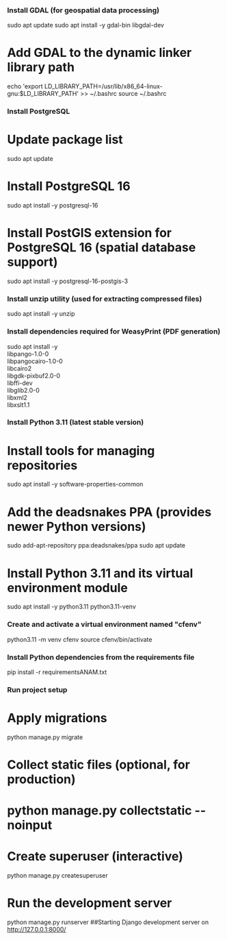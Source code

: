 ### Install GDAL (for geospatial data processing)
sudo apt update
sudo apt install -y gdal-bin libgdal-dev

# Add GDAL to the dynamic linker library path
echo 'export LD_LIBRARY_PATH=/usr/lib/x86_64-linux-gnu:$LD_LIBRARY_PATH' >> ~/.bashrc
source ~/.bashrc

### Install PostgreSQL
# Update package list
sudo apt update

# Install PostgreSQL 16
sudo apt install -y postgresql-16

# Install PostGIS extension for PostgreSQL 16 (spatial database support)
sudo apt install -y postgresql-16-postgis-3

### Install unzip utility (used for extracting compressed files)
sudo apt install -y unzip

### Install dependencies required for WeasyPrint (PDF generation)
sudo apt install -y \
    libpango-1.0-0 \
    libpangocairo-1.0-0 \
    libcairo2 \
    libgdk-pixbuf2.0-0 \
    libffi-dev \
    libglib2.0-0 \
    libxml2 \
    libxslt1.1

### Install Python 3.11 (latest stable version)
# Install tools for managing repositories
sudo apt install -y software-properties-common

# Add the deadsnakes PPA (provides newer Python versions)
sudo add-apt-repository ppa:deadsnakes/ppa
sudo apt update

# Install Python 3.11 and its virtual environment module
sudo apt install -y python3.11 python3.11-venv

### Create and activate a virtual environment named "cfenv"
python3.11 -m venv cfenv
source cfenv/bin/activate

### Install Python dependencies from the requirements file
pip install -r requirementsANAM.txt

### Run project setup
# Apply migrations
python manage.py migrate

# Collect static files (optional, for production)
# python manage.py collectstatic --noinput

# Create superuser (interactive)
python manage.py createsuperuser

# Run the development server
python manage.py runserver ##Starting Django development server on http://127.0.0.1:8000/
